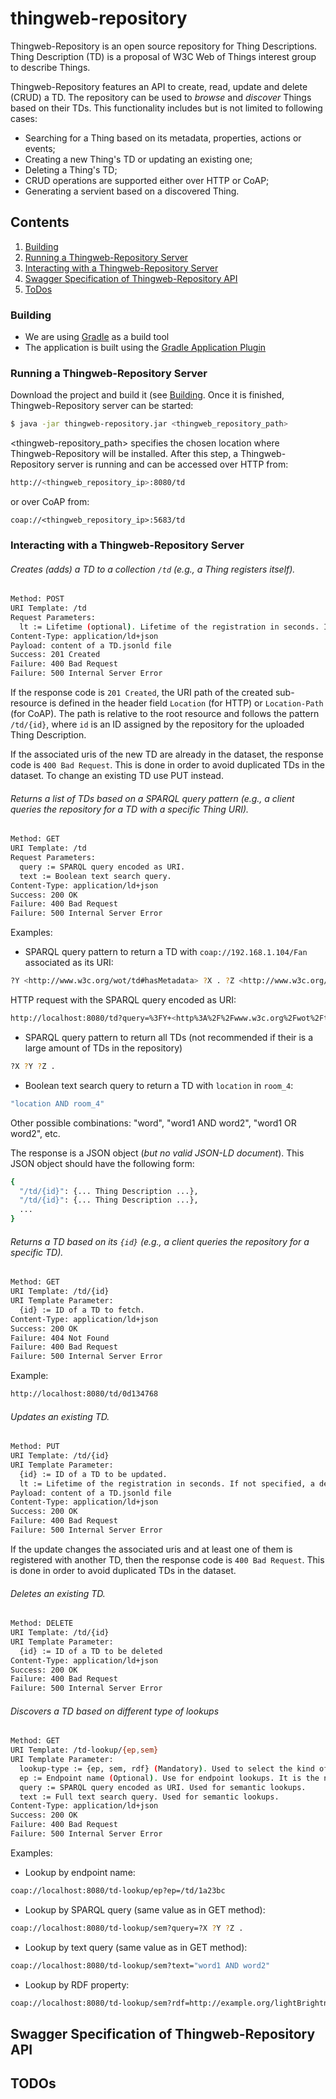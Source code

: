 # thingweb-repository

Thingweb-Repository is an open source repository for Thing Descriptions. Thing Description (TD) is a proposal of W3C Web of Things interest group to describe Things.

Thingweb-Repository features an API to create, read, update and delete (CRUD) a TD. The repository can be used to *browse* and *discover* Things based on their TDs. This functionality includes but is not limited to following cases:

  - Searching for a Thing based on its metadata, properties, actions or events;
  - Creating a new Thing's TD or updating an existing one;
  - Deleting a Thing's TD;
  - CRUD operations are supported either over HTTP or CoAP;
  - Generating a servient based on a discovered Thing.

## Contents
1. [Building](#building)
2. [Running a Thingweb-Repository Server](#Running-a-Thingweb-Repository-Server)
3. [Interacting with a Thingweb-Repository Server](#Interacting-with-a-Thingweb-Repository-Server)
4. [Swagger Specification of Thingweb-Repository API](#Swagger-Specification-of-Thingweb-Repository-API)
5. [ToDos](#ToDos)

### Building

* We are using [Gradle](https://gradle.org/) as a build tool
* The application is built using the [Gradle Application Plugin](https://docs.gradle.org/current/userguide/application_plugin.html)

### Running a Thingweb-Repository Server

Download the project and build it (see [Building](#Building). Once it is finished, Thingweb-Repository server can be started:
```sh
$ java -jar thingweb-repository.jar <thingweb_repository_path>
```
<thingweb-repository_path> specifies the chosen location where Thingweb-Repository will be installed. After this step, a Thingweb-Repository server is running and can be accessed over HTTP from:
```sh
http://<thingweb_repository_ip>:8080/td
```
or over CoAP from:

    coap://<thingweb_repository_ip>:5683/td

### Interacting with a Thingweb-Repository Server

###### Creates (adds) a TD to a collection `/td` (e.g., a Thing registers itself).

```sh
Method: POST
URI Template: /td
Request Parameters:
  lt := Lifetime (optional). Lifetime of the registration in seconds. If not specified, a default value of 86400 (24 hours) is assumed.
Content-Type: application/ld+json
Payload: content of a TD.jsonld file
Success: 201 Created
Failure: 400 Bad Request
Failure: 500 Internal Server Error
```

If the response code is `201 Created`, the URI path of the created sub-resource is defined in the header field `Location` (for HTTP) or `Location-Path` (for CoAP). The path is relative to the root resource and follows the pattern `/td/{id}`, where `id` is an ID assigned by the repository for the uploaded Thing Description.

If the associated uris of the new TD are already in the dataset, the response code is `400 Bad Request`. This is done in order to avoid duplicated TDs in the dataset. To change an existing TD use PUT instead.

###### Returns a list of TDs based on a SPARQL query pattern (e.g., a client queries the repository for a TD with a specific Thing URI).

```sh
Method: GET
URI Template: /td
Request Parameters:
  query := SPARQL query encoded as URI.
  text := Boolean text search query.
Content-Type: application/ld+json
Success: 200 OK
Failure: 400 Bad Request
Failure: 500 Internal Server Error
```

Examples:

- SPARQL query pattern to return a TD with `coap://192.168.1.104/Fan` associated as its URI:
```sh
?Y <http://www.w3c.org/wot/td#hasMetadata> ?X . ?Z <http://www.w3c.org/wot/td#associatedUri> "coap://192.168.1.104/Fan" .
```
HTTP request with the SPARQL query encoded as URI:
```sh
http://localhost:8080/td?query=%3FY+<http%3A%2F%2Fwww.w3c.org%2Fwot%2Ftd%23hasMetadata>+%3FX+.%3FZ+<http%3A%2F%2Fwww.w3c.org%2Fwot%2Ftd%23associatedUri>++"coap%3A%2F%2F192.168.1.104%2FFan".
```

- SPARQL query pattern to return all TDs (not recommended if their is a large amount of TDs in the repository)
```sh
?X ?Y ?Z .
```

- Boolean text search query to return a TD with `location` in `room_4`:
```sh
"location AND room_4"
```

Other possible combinations: "word", "word1 AND word2", "word1 OR word2", etc.

The response is a JSON object (_but no valid JSON-LD document_). This JSON object should have the following form:
```sh
{
  "/td/{id}": {... Thing Description ...},
  "/td/{id}": {... Thing Description ...},
  ...
}
```

###### Returns a TD based on its `{id}` (e.g., a client queries the repository for a specific TD).

```sh
Method: GET
URI Template: /td/{id}
URI Template Parameter:   
  {id} := ID of a TD to fetch.
Content-Type: application/ld+json
Success: 200 OK
Failure: 404 Not Found
Failure: 400 Bad Request
Failure: 500 Internal Server Error
```

Example:
```sh
http://localhost:8080/td/0d134768
```


###### Updates an existing TD.
```sh
Method: PUT
URI Template: /td/{id}
URI Template Parameter:   
  {id} := ID of a TD to be updated.
  lt := Lifetime of the registration in seconds. If not specified, a default value of 86400 (24 hours) is assumed.
Payload: content of a TD.jsonld file
Content-Type: application/ld+json
Success: 200 OK
Failure: 400 Bad Request
Failure: 500 Internal Server Error
```

If the update changes the associated uris and at least one of them is registered with another TD, then the response code is `400 Bad Request`. This is done in order to avoid duplicated TDs in the dataset.

###### Deletes an existing TD.
```sh
Method: DELETE
URI Template: /td/{id}
URI Template Parameter:   
  {id} := ID of a TD to be deleted
Content-Type: application/ld+json
Success: 200 OK
Failure: 400 Bad Request
Failure: 500 Internal Server Error
```

###### Discovers a TD based on different type of lookups
```sh
Method: GET
URI Template: /td-lookup/{ep,sem}
URI Template Parameter:   
  lookup-type := {ep, sem, rdf} (Mandatory). Used to select the kind of lookup to perform (endpoint or semantic). The first type is used to lookup TD’s by endpoint. The second type is used to lookup based on SPARQL query or a full text search query. The third type is used to lookup the unit values of a given RDF property.
  ep := Endpoint name (Optional). Use for endpoint lookups. It is the name given to the TD on registration (see POST method), and returned in the response content. If not specified all TDs are listed, otherwise it is used as a filter. Ex.: /td/1a23bc.
  query := SPARQL query encoded as URI. Used for semantic lookups.
  text := Full text search query. Used for semantic lookups.
Content-Type: application/ld+json
Success: 200 OK
Failure: 400 Bad Request
Failure: 500 Internal Server Error
```

Examples:
- Lookup by endpoint name:
```sh
coap://localhost:8080/td-lookup/ep?ep=/td/1a23bc
```

- Lookup by SPARQL query (same value as in GET method):
```sh
coap://localhost:8080/td-lookup/sem?query=?X ?Y ?Z .
```

- Lookup by text query (same value as in GET method):
```sh
coap://localhost:8080/td-lookup/sem?text="word1 AND word2"
```

- Lookup by RDF property:
```sh
coap://localhost:8080/td-lookup/sem?rdf=http://example.org/lightBrightness
```

## Swagger Specification of Thingweb-Repository API

## TODOs
